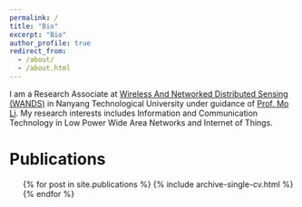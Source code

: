 ```yaml
---
permalink: /
title: "Bio"
excerpt: "Bio"
author_profile: true
redirect_from: 
  - /about/
  - /about.html
---
```


I am a Research Associate at [Wireless And Networked Distributed Sensing (WANDS)](https://wands.sg) in Nanyang Technological University under guidance of [Prof. Mo Li](https://www.ntu.edu.sg/home/limo/). My research interests includes Information and Communication Technology in Low Power Wide Area Networks and Internet of Things.

Publications
======
  <ul>{% for post in site.publications %}
    {% include archive-single-cv.html %}
  {% endfor %}</ul>

